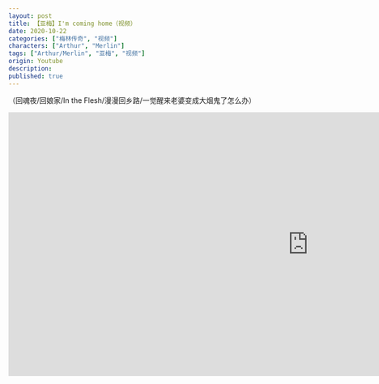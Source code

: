 ```yaml
---
layout: post
title: 【亚梅】I'm coming home（视频）
date: 2020-10-22
categories: ["梅林传奇", "视频"]
characters: ["Arthur", "Merlin"]
tags: ["Arthur/Merlin", "亚梅", "视频"]
origin: Youtube
description: 
published: true
---
```


（回魂夜/回娘家/In the Flesh/漫漫回乡路/一觉醒来老婆变成大烟鬼了怎么办）
<br>
<iframe width="1183" height="521" src="https://www.youtube.com/embed/ulZvXO-qWPU" frameborder="0" allow="accelerometer; autoplay; clipboard-write; encrypted-media; gyroscope; picture-in-picture" allowfullscreen></iframe>
